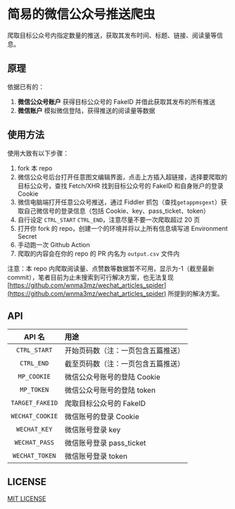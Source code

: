 # 简易的微信公众号推送爬虫

爬取目标公众号内指定数量的推送，获取其发布时间、标题、链接、阅读量等信息。

## 原理

依据已有的：
1. **微信公众号账户** 获得目标公众号的 FakeID 并借此获取其发布的所有推送
2. **微信账户** 模拟微信登陆，获得推送的阅读量等数据

## 使用方法

使用大致有以下步骤：
1. fork 本 repo
1. 微信公众号后台打开任意图文编辑界面，点击上方插入超链接，选择要爬取的目标公众号，查找 Fetch/XHR 找到目标公众号的 FakeID 和自身账户的登录 Cookie
2. 微信电脑端打开任意公众号推送，通过 Fiddler 抓包（查找`getappmsgext`）获取自己微信号的登录信息（包括 Cookie、key、pass_ticket、token）
3. 自行设定 `CTRL_START` `CTRL_END`，注意尽量不要一次爬取超过 20 页
4. 打开你 fork 的 repo，创建一个的环境并将以上所有信息填写进 Environment Secret
5. 手动跑一次 Github Action
6. 爬取的内容会在你的 repo 的 PR 内名为 `output.csv` 文件内

注意：本 repo 内爬取阅读量、点赞数等数据暂不可用，显示为-1（截至最新 commit），笔者目前为止未搜索到可行解决方案，也无法复现 [https://github.com/wnma3mz/wechat_articles_spider](https://github.com/wnma3mz/wechat_articles_spider) 所提到的解决方案。

## API

| API 名 | 用途 |
| :--: | :-- |
| `CTRL_START` | 开始页码数（注：一页包含五篇推送） |
| `CTRL_END` | 截至页码数（注：一页包含五篇推送） |
| `MP_COOKIE` | 微信公众号账号的登陆 Cookie |
| `MP_TOKEN` | 微信公众号账号的登陆 token |
| `TARGET_FAKEID` | 爬取目标公众号的 FakeID |
| `WECHAT_COOKIE` | 微信账号的登录 Cookie |
| `WECHAT_KEY` | 微信账号登录 key |
| `WECHAT_PASS` | 微信账号登录 pass_ticket |
| `WECHAT_TOKEN` | 微信账号登录 token |

## LICENSE

[MIT LICENSE](./LICENSE)
